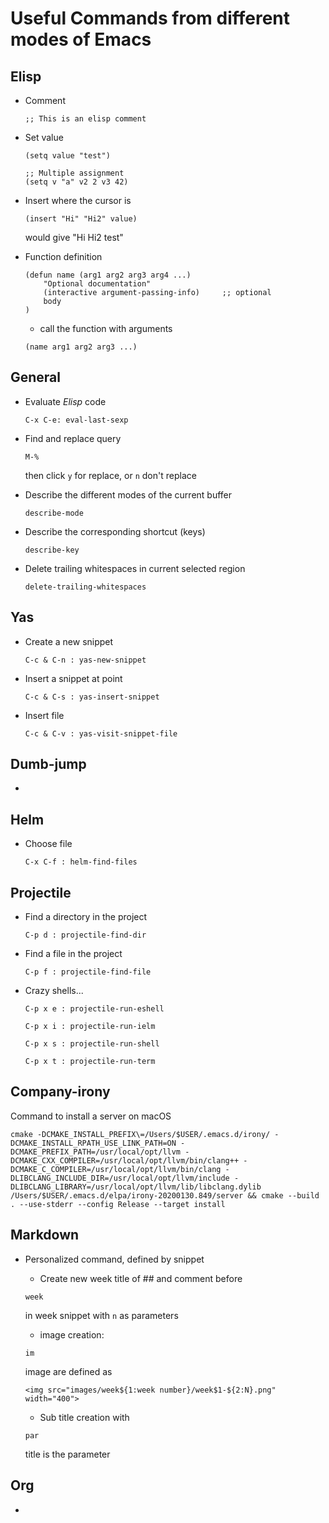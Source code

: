 
# Useful Commands from different modes of Emacs

## Elisp
* Comment
  ```
  ;; This is an elisp comment
  ```
  
* Set value
  
  ```
  (setq value "test")
  
  ;; Multiple assignment
  (setq v "a" v2 2 v3 42)
  ```
  
* Insert where the cursor is

  ```
  (insert "Hi" "Hi2" value)
  ```
  
  would give "Hi Hi2 test"
* Function definition

  ```
  (defun name (arg1 arg2 arg3 arg4 ...)
      "Optional documentation"
      (interactive argument-passing-info)     ;; optional
      body
  )
  ```
  
  * call the function with arguments
  
  ```
  (name arg1 arg2 arg3 ...)
  ```

## General
* Evaluate *Elisp* code
  
  ```
  C-x C-e: eval-last-sexp
  ```
  
  
* Find and replace query
    
    ```
    M-%
    ```
    
    then click `y` for replace, or `n` don't replace
* Describe the different modes of the current buffer

    ```
    describe-mode
    ```

* Describe the corresponding shortcut (keys)

    ```
    describe-key
    ``` 

* Delete trailing whitespaces in current selected region

    ```
    delete-trailing-whitespaces
    ```

## Yas
* Create a new snippet

    ```
    C-c & C-n : yas-new-snippet
    ```

* Insert a snippet at point

    ```
    C-c & C-s : yas-insert-snippet
    ```

* Insert file

    ```
    C-c & C-v : yas-visit-snippet-file
    ```


## Dumb-jump
* 

## Helm
* Choose file

    ```
    C-x C-f : helm-find-files
    ```

## Projectile
* Find a directory in the project

    ```
    C-p d : projectile-find-dir
    ```
    
* Find a file in the project

    ```
    C-p f : projectile-find-file
    ```

* Crazy shells...

    ```
    C-p x e : projectile-run-eshell
    ```

    ```
    C-p x i : projectile-run-ielm
    ```

    ```
    C-p x s : projectile-run-shell
    ```

    ```
    C-p x t : projectile-run-term
    ```

## Company-irony
Command to install a server on macOS

    cmake -DCMAKE_INSTALL_PREFIX\=/Users/$USER/.emacs.d/irony/ -DCMAKE_INSTALL_RPATH_USE_LINK_PATH=ON -DCMAKE_PREFIX_PATH=/usr/local/opt/llvm -DCMAKE_CXX_COMPILER=/usr/local/opt/llvm/bin/clang++ -DCMAKE_C_COMPILER=/usr/local/opt/llvm/bin/clang -DLIBCLANG_INCLUDE_DIR=/usr/local/opt/llvm/include -DLIBCLANG_LIBRARY=/usr/local/opt/llvm/lib/libclang.dylib  /Users/$USER/.emacs.d/elpa/irony-20200130.849/server && cmake --build . --use-stderr --config Release --target install

## Markdown
* Personalized command, defined by snippet
  * Create new week title of ## and comment before
  
  ```
  week
  ``` 
  
  in week snippet with `n` as parameters

   * image creation:

   ```
   im
   ```
   
   image are defined as 
   
   ```
   <img src="images/week${1:week number}/week$1-${2:N}.png" width="400">
   ```

    * Sub title creation with

    ```
    par
    ``` 
    
    title is the parameter

## Org
* 
